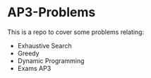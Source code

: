 # AP3-Problems
This is a repo to cover some problems relating: 
- Exhaustive Search
- Greedy
- Dynamic Programming
- Exams AP3
